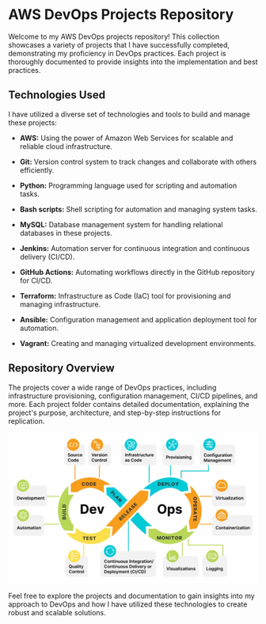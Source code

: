 # AWS DevOps Projects Repository

Welcome to my AWS DevOps projects repository! This collection showcases a variety of projects that I have successfully completed, demonstrating my proficiency in DevOps practices. Each project is thoroughly documented to provide insights into the implementation and best practices.

## Technologies Used

I have utilized a diverse set of technologies and tools to build and manage these projects:

- **AWS:** Using the power of Amazon Web Services for scalable and reliable cloud infrastructure.
  
- **Git:** Version control system to track changes and collaborate with others efficiently.
  
- **Python:** Programming language used for scripting and automation tasks.
  
- **Bash scripts:** Shell scripting for automation and managing system tasks.
  
- **MySQL:** Database management system for handling relational databases in these projects.
  
- **Jenkins:** Automation server for continuous integration and continuous delivery (CI/CD).
  
- **GitHub Actions:** Automating workflows directly in the GitHub repository for CI/CD.
  
- **Terraform:** Infrastructure as Code (IaC) tool for provisioning and managing infrastructure.
  
- **Ansible:** Configuration management and application deployment tool for automation.
  
- **Vagrant:** Creating and managing virtualized development environments.

## Repository Overview

The projects cover a wide range of DevOps practices, including infrastructure provisioning, configuration management, CI/CD pipelines, and more. Each project folder contains detailed documentation, explaining the project's purpose, architecture, and step-by-step instructions for replication.

![DevOps Lifecycle](DevOps-Lifecycle.jpg)

Feel free to explore the projects and documentation to gain insights into my approach to DevOps and how I have utilized these technologies to create robust and scalable solutions.
